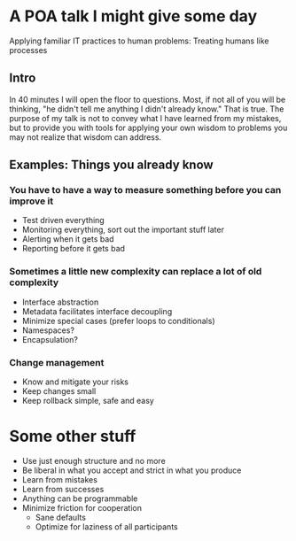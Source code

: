 # A POA talk I might give some day

Applying familiar IT practices to human problems:
  Treating humans like processes

## Intro

In 40 minutes I will open the floor to questions. Most, if not all of you will
be thinking, "he didn't tell me anything I didn't already know." That is true.
The purpose of my talk is not to convey what I have learned from my mistakes,
but to provide you with tools for applying your own wisdom to problems you may
not realize that wisdom can address.

## Examples: Things you already know

### You have to have a way to measure something before you can improve it

- Test driven everything
- Monitoring everything, sort out the important stuff later
- Alerting when it gets bad
- Reporting before it gets bad

### Sometimes a little new complexity can replace a lot of old complexity

- Interface abstraction
- Metadata facilitates interface decoupling
- Minimize special cases (prefer loops to conditionals)
- Namespaces?
- Encapsulation?

### Change management

- Know and mitigate your risks
- Keep changes small
- Keep rollback simple, safe and easy

# Some other stuff

- Use just enough structure and no more
- Be liberal in what you accept and strict in what you produce
- Learn from mistakes
- Learn from successes
- Anything can be programmable
- Minimize friction for cooperation
  - Sane defaults
  - Optimize for laziness of all participants
